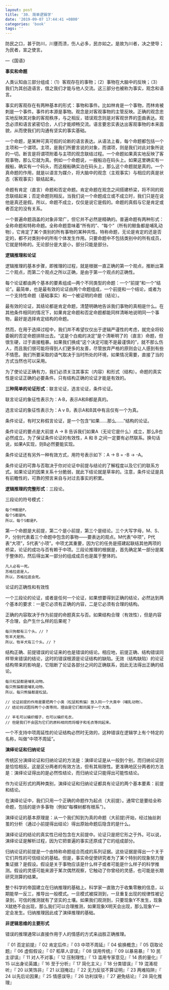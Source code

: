 ```yaml
---
layout: post
title: '30. 简单逻辑学'
date: '2019-09-07 17:44:41 +0800'
categories: 'book'
tags: ''
---
```


防民之口，甚于防川，川壅而溃，伤人必多，民亦如之。是故为川者，决之使导；为民者，宣之使言。

—《国语》



**事实和命题**



人类认知由三部分组成：（1）客观存在的事物；（2）事物在大脑中的反映；（3）我们为其创造语言，借之我们才能与他人交流。这三部分也被称为事实，观念和语言。



事实的客观存在有两种基本的形式：事物和事件。比如林肯是一个事物，而林肯被刺是一个事件。事件的本源是事物。观念是对客观事物的主管反映。正确的观念忠实地反映其对象的客观秩序，与之相反，错误观念则是对客观世界的歪曲表达。观念必须和语言紧密切合，人们才能顺畅交流。语言要忠实表达出客观事物的本来面貌，从而使我们的沟通有坚实的事实基础。



一个命题，是某种可真可假的论断的语言表达。从语法上看，每个命题都包括一个主项和一个谓项。主项，是我们所要言说的对象，而谓项，则是我们对此对象所说的一切。断言是将谓项附着与主项的观念联结过程。一个命题如果真实地反映了客观事物，那么它就为真。例如一个命题说，一艘船泊在码头上。如果这里确实有一艘船，确实有一个码头，而这艘船确实泊在码头上，那么这个命题就是真的。一个真命题的作用，就是以语言为媒介，将大脑中的观念（主观事实）与相应的真是状态（客观事实）联结起来。



命题有肯定（直言）命题和否定命题。肯定命题在观念之间搭建桥梁，将不同的观念联结起来；否定命题则相反。当我们说一个命题成立或不成立时，我们只是在说他是真还是假。所以，命题不成立，仅仅是说它是假的。命题的真假与它是肯定或者否定的没有关系。



一个普遍命题涵盖的对象非常广，但它并不必然是精确的。普遍命题有两种形式：全称命题和特称命题。全称命题意味着“所有的”、“每个”（所有的鲸鱼都是哺乳动物），它肯定了某个类别的所有事物的某种共性。特称命题，无论是肯定的还是否定的，都不对类别中的所有个体发生作用。只要命题中不包括类别中的所有成员，它就是特称的。无论部分是大是小，部分只能是部分。



**逻辑推理和论证**



逻辑推理的基本步骤，即推理的过程，就是根据一直正确的第一个观点，推断出第二个观点，而第二个观点之所以正确，是由于第一个观点的正确性。



每个论证都由两个基本的要素组成—两个不同类型的命题：一个“前提”和一个“结论”。最简单，也是最有效的论证由两个命题组成，一个前提和一个结论，或者为一个支持性命题（基础事实）和一个被证明的命题（结论）。



最有效的论证，其结论都是肯定命题，清楚明确地告诉我们事物的真相是什么。在其他条件相同的情况下，如果肯定命题和否定命题都能同样清晰地说明同一个事物，最好是选择肯定结构的命题。



然而，在用于选择过程中，我们并不希望仅仅出于逻辑严谨性的考虑，就完全将较委婉的否定命题排除出去。“这是个白痴的决定”是个清晰明了的（直言）命题，但很生硬，过于直接粗暴。如果我们换成“这个决定可能不是最谨慎的”，就不那么伤人，而且我们很可能将得到人们更多的友善，尽管放弃严格的原则会让人感到有些不情愿。我们所要采取的语气取决于当时所处的环境，如果情况需要，直接了当的方式当然也可以采用。



为了使论证正确有力，我们必须关注其事实（内容）和形式（结构）。命题的真实性是论证正确的必要条件。只有结构正确的论证才能是有效的。



**三种简单的论证形式**：联言论证，选言论证，条件论证。



联言论证的象征性表示为：A·B，表示A和B都是真的。



选言论证的象征性表示为：A v B，表示A和B其中有且仅有一个为真。



条件论证，有时又称假言论证，是一个包含“如果……那么……”结构的论证。



条件论证的要点是大前提 A -> B 告诉我们如果A（无论它是什么）成立，那么B也必然成立。为了保证条件论证的有效性，A 和 B 之间一定要有必然联系。换句话说，如果A实现，则B必然要能实现。



条件论证还有另外一种有效方式，用符号表示如下：A -> B = -B -> -A。



条件论证的可靠与否取决于你对论证中前提与结论的了解程度以及它们的联系方式。如果论证的因果关系十分脆弱，就此下结论就是草率的。注意，条件论证是具有前瞻性的，可靠的预言来自与对过去事实的积累。



**逻辑推理的完整形式**：三段论。



三段论的符号模式：

```
每个M都是P。
每个S都是M。
所以，每个S都是P。
```

第一个命题是大前提，第二个是小前提，第三个是结论。三个大写字母，M、S、P，分别代表着三个命题中包含的事物——要表达的观点。M代表“中项”，P代表“大项”，S代表“小项”。中项尤其重要，因为它的任务是搭建起联结其他两项的桥梁，论证的成功与否有赖于中项。三段论推理的根据是，首先确定某一部分是属于整体的，然后得出某一部分的组成成员也是属于整体的。

```
凡人必有一死。
苏格拉底是人。
所以，苏格拉底会死。
```


论证的正确性和有效性



一个三段论的论证，或者是任何一个论证，如果想要得到正确的结论，必然达到两个基本的要求：一是它必须有正确的内容，二是它必须有合理的结构。



正确的内容取决于作为前提的命题真实与否。如果结构合理（有效性），但是内容不合理，会产生什么样的后果呢？

```
每只狗都有三个头。// ?
牧羊犬是狗。
所以，牧羊犬有三个头。// ?
```

结构正确、前提错误的论证来的也是错误的结论。相应地，前提正确、结构错误同样带来错误的结论，这时的错误根源是论证结构的缺陷。无效（结构缺陷）的论证结构带来的影响是，它阻断了论证各部分之间的正确联系，因此无法得出正确的结论。

```
每只松鼠都是哺乳动物。
每只熊猫都是哺乳动物。
所以，每只熊猫都是松鼠。

// 论证前提的作用是要把两个小类（松鼠和熊猫）放入同一个大类中（哺乳动物）。
// 结论则试图将两个小类等同，理由是它们都同属于一个大类。

// 羊毛可以编织帽子，也可以编织毛衣，
// 但是我们不会因为它们的原料相同而将帽子和毛衣等同起来。
```


一个不支持中项周延性的论证结构必然时无效的，这种错误在逻辑学上有个特定的名称，叫做“中项不周延”。



**演绎论证和归纳论证**



传统区分演绎论证和归纳论证的方法是：演绎论证是从一般到个别，而归纳论证则是恰恰相反。这是区分两者的有效方法，但有其局限性。更准确地区分两者的方法是：演绎论证得出的是必然性结论，而归纳论证只能得出可能性结论。



作为论证形式的两种类别，演绎论证和归纳论证都具有论证的两个基本要素：前提和结论。



在演绎论证中，我们只用一个正确的命题作为起点（大前提）。通常它是要给全称命题，包括的是许多事物（例如“每棵树都有根系”）。



演绎论证的基本原理是：从一个我们知到为真的命题（大前提)开始，经过抽丝剥茧的分析（通过小前提得出结论）得出原始命题后隐含的是什么。



演绎论证的结论的真实性已经包含在大前提中。论证只是把它形之于外。可以说，演绎论证是解析过程，因为它把普遍的事实还原成了它的组成部分。



归纳论证的前提是一个由特称命题组合而成的系列证据。这些证据是得出一个关于它们共性的可信结论的基础。但是，事实命促使研究者为了某个特别的现象努力搜集证据？是假设。假设是关于事物应该是什么样子或者可能是什么样子的科学推测。假设的灵感可能来源于某次偶然观察，它触动了你曾经的灵感，也可能是长期研究测算的结果。



整个科学的帝国建立在归纳推理的基础上。科学家一直致力于收集零散的信息，以期能举一反三，推导出一般模式。一旦模式被探测到，一旦重复出现的规律性被记录到，可信的推测就有了坚实的土壤。如果我们观测到，只要现象Y不发生，现象X就绝不会出现，那么我们可以合理推测，如果现象X明天会出现，那么现象Y一定会发生。归纳推理因此成了演绎推理的基础。



**非逻辑思维的主要形式**



错误的推理通常以直接作用于人的情感的方式来战胜正确推理。



『 01 否定前提』『 02 肯定后件』『 03 中项不周延』『 04 偷换概念』『 05 窃取论题』『 06 虚假假设』『 07 稻草人谬误』『 08 误用传统』『 09 以暴易暴』『 10 民主谬误』『 11 对人不对事』『 12 压制理性』『 13 滥用专家意见』『 14 质的量化』『 15 以出身论英雄』『 16 至于分析』『 17 简化主义』『 18 分类错误』『 19 混淆视听』『 20 以笑饰非』『 21 以泪掩过』『 22 无力反驳不算证明』『 23 两难陷阱』『 24 以先后论因果』『 25 情感误导』『 26 功利误导』『 27 避免结论』『 28 简化推理』


